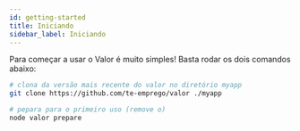 ```yaml
---
id: getting-started
title: Iniciando
sidebar_label: Iniciando
---
```


Para começar a usar o Valor é muito simples! Basta rodar os dois comandos abaixo:

``` bash
# clona da versão mais recente do valor no diretório myapp
git clone https://github.com/te-emprego/valor ./myapp

# pepara para o primeiro uso (remove o)
node valor prepare
```